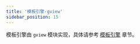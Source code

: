 ```yaml
---
title: '模板引擎-gview'
sidebar_position: 15
---
```


模板引擎由 `gview` 模块实现，具体请参考 [模板引擎](output/goframe-v2.4-md/核心组件-重点/模板引擎) 章节。